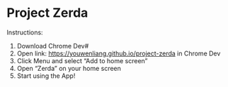# Project Zerda
Instructions:
1. Download Chrome Dev#
2. Open link: https://youwenliang.github.io/project-zerda in Chrome Dev
3. Click Menu and select “Add to home screen”
4. Open “Zerda” on your home screen
5. Start using the App!
